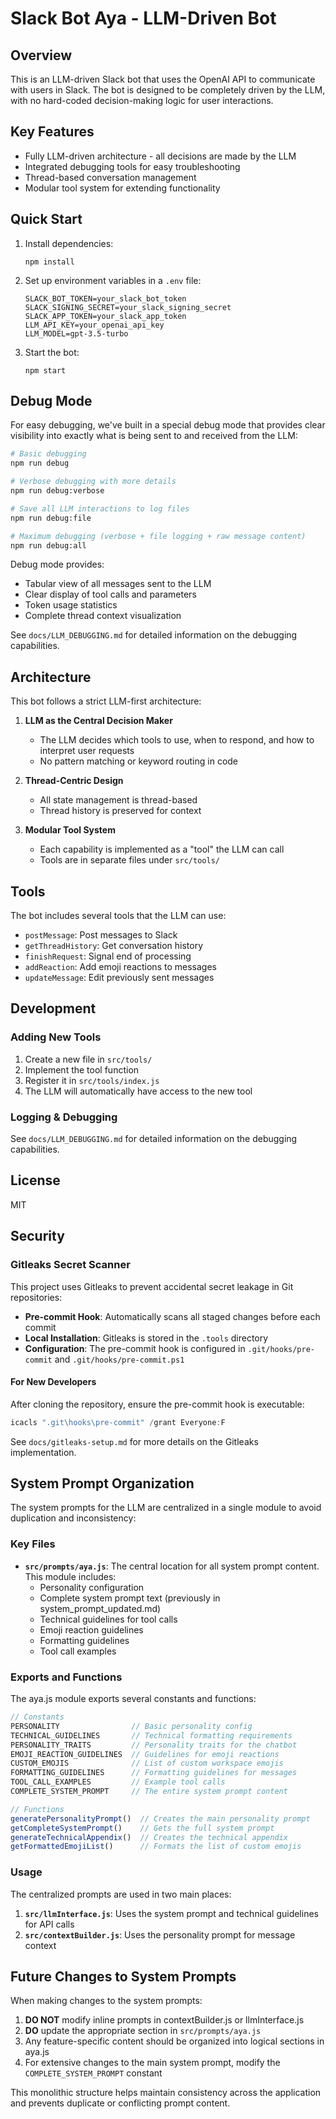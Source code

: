 # Slack Bot Aya - LLM-Driven Bot

## Overview

This is an LLM-driven Slack bot that uses the OpenAI API to communicate with users in Slack. The bot is designed to be completely driven by the LLM, with no hard-coded decision-making logic for user interactions.

## Key Features

- Fully LLM-driven architecture - all decisions are made by the LLM
- Integrated debugging tools for easy troubleshooting
- Thread-based conversation management
- Modular tool system for extending functionality

## Quick Start

1. Install dependencies:
   ```
   npm install
   ```

2. Set up environment variables in a `.env` file:
   ```
   SLACK_BOT_TOKEN=your_slack_bot_token
   SLACK_SIGNING_SECRET=your_slack_signing_secret
   SLACK_APP_TOKEN=your_slack_app_token
   LLM_API_KEY=your_openai_api_key
   LLM_MODEL=gpt-3.5-turbo
   ```

3. Start the bot:
   ```
   npm start
   ```

## Debug Mode

For easy debugging, we've built in a special debug mode that provides clear visibility into exactly what is being sent to and received from the LLM:

```bash
# Basic debugging
npm run debug

# Verbose debugging with more details
npm run debug:verbose

# Save all LLM interactions to log files
npm run debug:file

# Maximum debugging (verbose + file logging + raw message content)
npm run debug:all
```

Debug mode provides:
- Tabular view of all messages sent to the LLM
- Clear display of tool calls and parameters
- Token usage statistics
- Complete thread context visualization

See `docs/LLM_DEBUGGING.md` for detailed information on the debugging capabilities.

## Architecture

This bot follows a strict LLM-first architecture:

1. **LLM as the Central Decision Maker**
   - The LLM decides which tools to use, when to respond, and how to interpret user requests
   - No pattern matching or keyword routing in code

2. **Thread-Centric Design**
   - All state management is thread-based
   - Thread history is preserved for context

3. **Modular Tool System**
   - Each capability is implemented as a "tool" the LLM can call
   - Tools are in separate files under `src/tools/`

## Tools

The bot includes several tools that the LLM can use:

- `postMessage`: Post messages to Slack
- `getThreadHistory`: Get conversation history
- `finishRequest`: Signal end of processing
- `addReaction`: Add emoji reactions to messages
- `updateMessage`: Edit previously sent messages

## Development

### Adding New Tools

1. Create a new file in `src/tools/`
2. Implement the tool function
3. Register it in `src/tools/index.js`
4. The LLM will automatically have access to the new tool

### Logging & Debugging

See `docs/LLM_DEBUGGING.md` for detailed information on the debugging capabilities.

## License

MIT

## Security

### Gitleaks Secret Scanner

This project uses Gitleaks to prevent accidental secret leakage in Git repositories:

- **Pre-commit Hook**: Automatically scans all staged changes before each commit
- **Local Installation**: Gitleaks is stored in the `.tools` directory
- **Configuration**: The pre-commit hook is configured in `.git/hooks/pre-commit` and `.git/hooks/pre-commit.ps1`

#### For New Developers

After cloning the repository, ensure the pre-commit hook is executable:

```powershell
icacls ".git\hooks\pre-commit" /grant Everyone:F
```

See `docs/gitleaks-setup.md` for more details on the Gitleaks implementation.

## System Prompt Organization

The system prompts for the LLM are centralized in a single module to avoid duplication and inconsistency:

### Key Files

- **`src/prompts/aya.js`**: The central location for all system prompt content. This module includes:
  - Personality configuration 
  - Complete system prompt text (previously in system_prompt_updated.md)
  - Technical guidelines for tool calls
  - Emoji reaction guidelines
  - Formatting guidelines
  - Tool call examples

### Exports and Functions

The aya.js module exports several constants and functions:

```javascript
// Constants
PERSONALITY                // Basic personality config
TECHNICAL_GUIDELINES       // Technical formatting requirements
PERSONALITY_TRAITS         // Personality traits for the chatbot
EMOJI_REACTION_GUIDELINES  // Guidelines for emoji reactions
CUSTOM_EMOJIS              // List of custom workspace emojis
FORMATTING_GUIDELINES      // Formatting guidelines for messages
TOOL_CALL_EXAMPLES         // Example tool calls
COMPLETE_SYSTEM_PROMPT     // The entire system prompt content

// Functions
generatePersonalityPrompt()  // Creates the main personality prompt
getCompleteSystemPrompt()    // Gets the full system prompt
generateTechnicalAppendix()  // Creates the technical appendix
getFormattedEmojiList()      // Formats the list of custom emojis
```

### Usage

The centralized prompts are used in two main places:

1. **`src/llmInterface.js`**: Uses the system prompt and technical guidelines for API calls
2. **`src/contextBuilder.js`**: Uses the personality prompt for message context

## Future Changes to System Prompts

When making changes to the system prompts:

1. **DO NOT** modify inline prompts in contextBuilder.js or llmInterface.js
2. **DO** update the appropriate section in `src/prompts/aya.js`
3. Any feature-specific content should be organized into logical sections in aya.js
4. For extensive changes to the main system prompt, modify the `COMPLETE_SYSTEM_PROMPT` constant

This monolithic structure helps maintain consistency across the application and prevents duplicate or conflicting prompt content. 